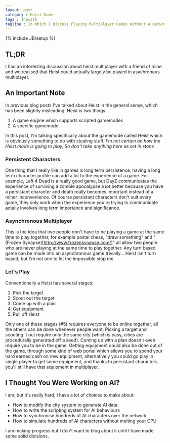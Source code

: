 ```yaml
---
layout: post
category : Heist-Game
tags : [heist]
tagline : In Which I Discuss Playing Multiplayer Games Without A Network Connection
---
```

{% include JB/setup %}


## TL;DR

I had an interesting discussion about heist multiplayer with a friend of mine and we realised that Heist could actually largely be played in asychronous multiplayer.

## An Important Note

In previous blog posts I've talked about Heist in the general sense, which has been slightly misleading. Heist is two things:

1. A game engine which supports scripted gamemodes
2. A specific gamemode

In this post, I'm talking specifically about the gamemode called Heist which is obviously something to do with stealing stuff. *I'm not certain on how the Heist mode is going to play, So don't take anything here as set in stone*

### Persistent Characters

One thing that I really like in games is long term persistence, having a long term character profile can add a lot to the experience of a game. For example, Left 4 Dead is a really good game, but DayZ communicates the experience of surviving a zombie apocalypse a _lot_ better because you have a persistant character and death really becomes important instead of a minor inconvenience. Of course persistant characters don't suit every game, they only work when the experience you're trying to communicate actally involves long term importance and significance.

### Asynchronous Multiplayer

This is the idea that two people don't have to be playing a game at the same time to play together, for example postal chess, "draw something" and "(Frozen Synapse)[http://www.frozensynapse.com/]" all allow two people who are never playing at the same time to play together. Any turn based game can be made into an asynchronous game trivially... Heist isn't turn based, but I'm not one to let the impossible stop me.

### Let's Play

Conventionally a Heist has several stages:

1. Pick the target
2. Scout out the target
3. Come up with a plan
4. Get equipment
5. Pull off Heist

Only one of these stages (#5) requires everyone to be online together, all the others can be done whenever people want. Picking a target and scouting it out require only the same city (which is easy, cities are procedurally generated off a seed). Coming up with a plan doesn't even require you to be in the game. Getting equipment could also be done out of the game, through some kind of web portal which allows you to spend your hard earned cash on new equipment, alternatively you could go play in single player to get some equipment, and thanks to persistant characters you'll still have that equipment in multiplayer.

## I Thought You Were Working on AI?

I am, but it's really hard, I have a lot of choices to make about:

- How to modify the city system to generate AI data
- How to write the scripting system for AI behaviours
- How to synchronise hundreds of AI characters over the network
- How to simulate hundreds of AI characters without melting your CPU

I am making progress but I don't want to blog about it until I have made some solid dicisions.